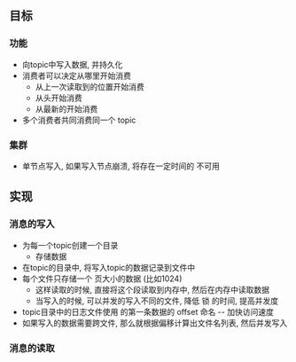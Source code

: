 ## 目标
### 功能
- 向topic中写入数据, 并持久化
- 消费者可以决定从哪里开始消费
    - 从上一次读取到的位置开始消费
    - 从头开始消费
    - 从最新的开始消费
- 多个消费者共同消费同一个 topic

### 集群
- 单节点写入, 如果写入节点崩溃, 将存在一定时间的 不可用


## 实现
### 消息的写入
- 为每一个topic创建一个目录
    - 存储数据
- 在topic的目录中, 将写入topic的数据记录到文件中
- 每个文件只存储一个 页大小的数据 (比如1024)
    - 这样读取的时候, 直接将这个段读取到内存中, 然后在内存中读取数据
    - 当写入的时候, 可以并发的写入不同的文件, 降低 锁 的时间, 提高并发度
- topic目录中的日志文件使用 的第一条数据的 offset 命名 -- 加快访问速度
- 如果写入的数据需要跨文件, 那么就根据偏移计算出文件名列表, 然后并发写入

### 消息的读取

